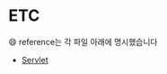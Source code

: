 # ETC
&#128516; reference는 각 파일 아래에 명시했습니다

- [Servlet](https://github.com/yooooonk/TIL/blob/master/Back-end/ETC/servlet.md)